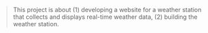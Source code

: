 > This project is about (1) developing a website for a weather station that collects and displays real-time weather data, (2) building the weather station.
